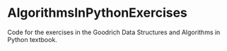 # AlgorithmsInPythonExercises
Code for the exercises in the Goodrich Data Structures and Algorithms in Python textbook.
